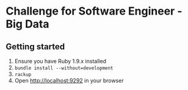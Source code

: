 # Challenge for Software Engineer - Big Data 

## Getting started

1. Ensure you have Ruby 1.9.x installed
1. `bundle install --without=development`
1. `rackup`
1. Open [http://localhost:9292](http://localhost:9292) in your browser